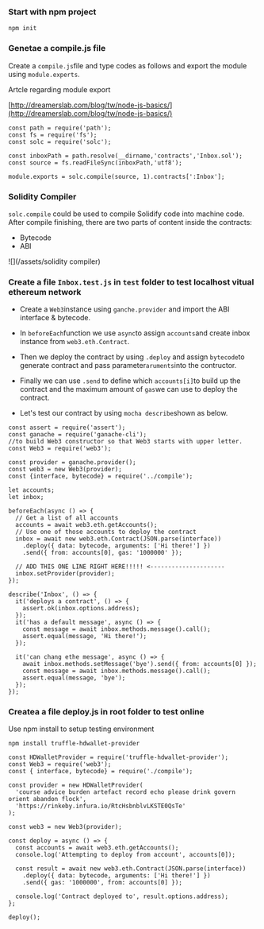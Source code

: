 ### Start with npm project

```
npm init
```

### Genetae a compile.js file

Create a `compile.js`file and type codes as follows and export the module using `module.experts`.

Artcle regarding module export

[http://dreamerslab.com/blog/tw/node-js-basics/](http://dreamerslab.com/blog/tw/node-js-basics/)

```
const path = require('path');
const fs = require('fs');
const solc = require('solc');

const inboxPath = path.resolve(__dirname,'contracts','Inbox.sol');
const source = fs.readFileSync(inboxPath,'utf8');

module.exports = solc.compile(source, 1).contracts[':Inbox'];
```

### Solidity Compiler

`solc.compile` could be used to compile Solidify code into machine code. After compile finishing, there are two parts of content inside the contracts:

* Bytecode
* ABI

![](/assets/solidity compiler)

### Create a file `Inbox.test.js` in `test` folder to test localhost vitual ethereum network

* Create a `Web3`instance using `ganche.provider` and import the ABI interface & bytecode.

* In `beforeEach`function we use `async`to assign `accounts`and create inbox instance from `web3.eth.Contract`.

* Then we deploy  the contract by using `.deploy` and assign `bytecode`to generate contract and pass parameter`aruments`into the contructor.

* Finally we can use `.send` to define which `accounts[i]`to build up the contract and the maximum amount of `gas`we can use to deploy the contract.

* Let's test our contract by using `mocha describe`shown as below.

```
const assert = require('assert');
const ganache = require('ganache-cli');
//to build Web3 constructor so that Web3 starts with upper letter.
const Web3 = require('web3');

const provider = ganache.provider();
const web3 = new Web3(provider);
const {interface, bytecode} = require('../compile');

let accounts;
let inbox;

beforeEach(async () => {
  // Get a list of all accounts
  accounts = await web3.eth.getAccounts();
  // Use one of those accounts to deploy the contract
  inbox = await new web3.eth.Contract(JSON.parse(interface))
    .deploy({ data: bytecode, arguments: ['Hi there!'] })
    .send({ from: accounts[0], gas: '1000000' });

  // ADD THIS ONE LINE RIGHT HERE!!!!! <---------------------
  inbox.setProvider(provider);
});

describe('Inbox', () => {
  it('deploys a contract', () => {
    assert.ok(inbox.options.address);
  });
  it('has a default message', async () => {
    const message = await inbox.methods.message().call();
    assert.equal(message, 'Hi there!');
  });

  it('can chang ethe message', async () => {
    await inbox.methods.setMessage('bye').send({ from: accounts[0] });
    const message = await inbox.methods.message().call();
    assert.equal(message, 'bye');
  });
});
```

### 

### Createa a file deploy.js in root folder to test online

Use npm install to setup testing environment

```
npm install truffle-hdwallet-provider
```



```
const HDWalletProvider = require('truffle-hdwallet-provider');
const Web3 = require('web3');
const { interface, bytecode} = require('./compile');

const provider = new HDWalletProvider(
  '​course advice burden artefact record echo please drink govern orient abandon flock',
  'https://rinkeby.infura.io/RtcHsbnblvLKSTE0QsTe'
);

const web3 = new Web3(provider);

const deploy = async () => {
  const accounts = await web3.eth.getAccounts();
  console.log('Attempting to deploy from account', accounts[0]);

  const result = await new web3.eth.Contract(JSON.parse(interface))
    .deploy({ data: bytecode, arguments: ['Hi there!'] })
    .send({ gas: '1000000', from: accounts[0] });

  console.log('Contract deployed to', result.options.address);
};

deploy();

```



